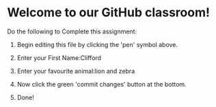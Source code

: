 # Welcome to our GitHub classroom!

Do the following to Complete this assignment:

1. Begin editing this file by clicking the 'pen' symbol above.

2. Enter your First Name:Clifford

3. Enter your favourite animal:lion and zebra

4. Now click the green 'commit changes' button at the bottom.

5. Done!
